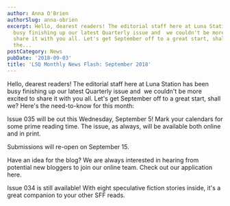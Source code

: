 ```yaml
---
author: Anna O'Brien
authorSlug: anna-obrien
excerpt: Hello, dearest readers! The editorial staff here at Luna Station has been
  busy finishing up our latest Quarterly issue and  we couldn't be more excited to
  share it with you all. Let's get September off to a great start, shall we? Here's
  the...
postCategory: News
pubDate: '2018-09-03'
title: 'LSQ Monthly News Flash: September 2018'
---
```

Hello, dearest readers! The editorial staff here at Luna Station has been busy finishing up our latest Quarterly issue and  we couldn't be more excited to share it with you all. Let's get September off to a great start, shall we? Here's the need-to-know for this month:

Issue 035 will be out this Wednesday, September 5! Mark your calendars for some prime reading time. The issue, as always, will be available both online and in print.

Submissions will re-open on September 15.

Have an idea for the blog? We are always interested in hearing from potential new bloggers to join our online team. Check out our application here.

Issue 034 is still available! With eight speculative fiction stories inside, it's a great companion to your other SFF reads.
